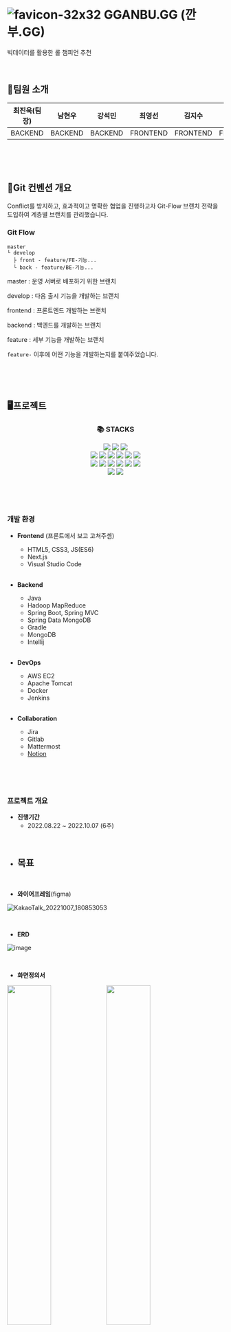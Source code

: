 # ![favicon-32x32](https://user-images.githubusercontent.com/119276371/204209638-9e5b1b62-da07-4533-959d-c4771c5d8fca.png) GGANBU.GG (깐부.GG)
빅데이터를 활용한 롤 챔피언 추천

<br/>

## 🧑팀원 소개

|<center>최진욱(팀장)</center>|<center>남현우</center>|<center>강석민</center>|<center>최영선</center>|<center>김지수</center>|<center>박무창</center>|
|:---:|:---:|:---:|:---:|:---:|:---:|
|<center>BACKEND</center>|<center>BACKEND</center>|<center>BACKEND</center>|<center>FRONTEND</center>|<center>FRONTEND</center>|<center>FRONTEND</center>|



<br/><br/><br/>
## 🧭Git 컨벤션 개요
Conflict를 방지하고, 효과적이고 명확한 협업을 진행하고자 Git-Flow 브랜치 전략을 도입하여 계층별 브랜치를 관리했습니다.

### Git Flow
```
master   
└ develop  
  ├ front - feature/FE-기능...  
  └ back - feature/BE-기능...
```
  
master : 운영 서버로 배포하기 위한 브랜치

develop : 다음 출시 기능을 개발하는 브랜치

frontend : 프론트엔드 개발하는 브랜치

backend : 백엔드를 개발하는 브랜치

feature : 세부 기능을 개발하는 브랜치

`feature-` 이후에 어떤 기능을 개발하는지를 붙여주었습니다.


<br/><br/><br/>

## 🖥프로젝트
<div align=center><h3>📚 STACKS</h3></div>

<div align=center>
<img src="https://img.shields.io/badge/openjdk-007396?style=for-the-badge&logo=openjdk&logoColor=white">
<img src="https://img.shields.io/badge/spring-6DB33F?style=for-the-badge&logo=spring&logoColor=white">
<img src="https://img.shields.io/badge/springboot-6DB33F?style=for-the-badge&logo=springboot&logoColor=white">
<br>
<img src="https://img.shields.io/badge/mongodb-47A248?style=for-the-badge&logo=mongodb&logoColor=white">
<img src="https://img.shields.io/badge/amazonaws-232F3E?style=for-the-badge&logo=amazonaws&logoColor=white">
<img src="https://img.shields.io/badge/apache tomcat-F8DC75?style=for-the-badge&logo=apachetomcat&logoColor=black">
<img src="https://img.shields.io/badge/linux-FCC624?style=for-the-badge&logo=linux&logoColor=black">  
<img src="https://img.shields.io/badge/docker-2496ED?style=for-the-badge&logo=docker&logoColor=white">  
<img src="https://img.shields.io/badge/jenkins-D24939?style=for-the-badge&logo=jenkins&logoColor=white">  
<br> 
<img src="https://img.shields.io/badge/html5-E34F26?style=for-the-badge&logo=html5&logoColor=white"> 
  <img src="https://img.shields.io/badge/css-1572B6?style=for-the-badge&logo=css3&logoColor=white"> 
  <img src="https://img.shields.io/badge/javascript-F7DF1E?style=for-the-badge&logo=javascript&logoColor=black"> 
  <img src="https://img.shields.io/badge/jquery-0769AD?style=for-the-badge&logo=jquery&logoColor=white">       
  <img src="https://img.shields.io/badge/next.js-61DAFB?style=for-the-badge&logo=next.js&logoColor=black"> 
  <img src="https://img.shields.io/badge/node.js-339933?style=for-the-badge&logo=Node.js&logoColor=white">
<br>
  <img src="https://img.shields.io/badge/github-181717?style=for-the-badge&logo=github&logoColor=white">
  <img src="https://img.shields.io/badge/git-F05032?style=for-the-badge&logo=git&logoColor=white">
</div>

<br/><br/><br/>

### 개발 환경
- **Frontend** (프론트에서 보고 고쳐주셈)
  - HTML5, CSS3, JS(ES6)
  - Next.js
  - Visual Studio Code
  
  <br/>

- **Backend**
  - Java
  - Hadoop MapReduce
  - Spring Boot, Spring MVC
  - Spring Data MongoDB
  - Gradle
  - MongoDB
  - Intellij

  <br/>
  
- **DevOps**
  - AWS EC2
  - Apache Tomcat
  - Docker
  - Jenkins

  <br/>

- **Collaboration**
  - Jira
  - Gitlab
  - Mattermost
  - [Notion](https://evergreen-tea-82e.notion.site/ad5b30ce5f15442ca84d643f8bd051c8?v=d631430ed9734878b7d90dd0d9485c54)

<br/><br/><br/>

### 프로젝트 개요
- **진행기간**
  - 2022.08.22 ~ 2022.10.07 (6주)

<br/>

- **목표**
    - 

<br/>

- **와이어프레임**(figma)

![KakaoTalk_20221007_180853053](https://user-images.githubusercontent.com/119276371/204209709-cc074560-3637-4dc4-8d17-d5aac41680c5.png)


<br/>

- **ERD**

![image](/uploads/5b20fd3e0259ce47136e939d85d5f1fb/image.png)

<br/>

- **화면정의서**

<img src="/uploads/17028b920dfb76d79d4f25ac38f2e5c7/image.png" width="45%"> <img src="/uploads/88ce51527c0d7d02181a6cc210c85a8c/image.png" width="45%">
<img src="/uploads/07d3045d7c2c95165181bf8541b3d3e3/image.png" width="45%"> <img src="/uploads/6ba5be1bcdd1e14a3bef9a918cf2de0d/image.png" width="45%">
<img src="/uploads/4a466c788d73adb7a2ec93b17f838a2a/image.png" width="45%">

<br/>

<img src="/uploads/f530e8f431395ad1d73d72bdf5db4d85/image.png" width="45%"> <img src="/uploads/d6d7718c53f86086e75fd6de0eb78886/image.png" width="45%">
<img src="/uploads/6fe31aab8ca622964259fb8ff651c9fa/image.png" width="45%">

<br/>

- **시퀀스 다이어그램**

<img src="/uploads/174558e5e0ad665433136461962f2adc/image.png" width="45%"> <img src="/uploads/6dd1c4a71dd68df28d9655548b462d9e/image.png" width="45%">
<img src="/uploads/71855836f707b1c0e8f07b42ab90fa63/image.png" width="45%"> <img src="/uploads/b83155f8fa963d9d3e774aaa12cfda49/image.png" width="45%">
<img src="/uploads/f9dcee540d384403ea660dff248fd6e3/image.png" width="45%"> <img src="/uploads/54ba1d146c6d84c83a8aa632b89ade6f/image.png" width="45%">


<br/><br/><br/>

## 📖프로젝트 소개

### 기획 배경

1. 최근 방송인들의 수가 늘어가면서 게임에 대해 관심을 가지게 되는 사람들이 급증하는 추세입니다.
2. 그 중 '리그 오브 레전드'라는 게임은 타 게임에 비해 해당 게임을 알고 있는 사람의 수가 매우 많습니다.
3. 하지만 게임의 복잡한 특성상 쉽게 접하기 어렵고, 이미 플레이 중인 유저도 게임의 방대한 데이터를 전부 알고 있기 어렵습니다.



### 기획 의도

'리그 오브 레전드' 라는 게임을 플레이하고 있는 유저의 경우 해당 게임에 대한 방대한 정보를 쉽게 얻을 수 있을 뿐만 아니라
게임에 대한 숙련도를 높이기 위한 정보를 빠르게 찾고 자신의 게임 플레이 스타일에 적용할 수 있도록 합니다.
그리고 '리그 오브 레전드'를 해보지 않는 사람들 중에 해당 게임에 관심이 생겼거나 다른 이들에게 추천을 받게 되었을 경우
해당 게임의 컨셉을 좀 더 쉽게 이해하고 경험해볼 수 있는 기회를 제공하고자 합니다.


### 대상 사용자

1. 게임은 안하지만 게임에 대한 전반적인 정보가 필요한 사람
2. 게임에 이제 막 관심을 가져보려고 생각중인 사람
3. 이미 해당 게임을 진행하고 있던 사람
4. 다른 사람에게 이 게임을 추천해주고 싶은 사람
5. 게임을 위해서 머리 아프게 정보를 다 외우고 싶진 않은 사람
6. 해당 게임에 대해서 처음 알게 된 사람

### 기대 효과

1. 해외 유명 게임인 '리그 오브 레전드'를 플레이하는 유저들에게 있어 우리팀에 잘 맞는 캐릭터가 무엇인지 빠르고 정확하게 알 수 있습니다.
2. '리그 오브 레전드'에는 161개의 캐릭터가 있기 때문에 각 캐릭터들에 대한 정보를 한 눈에 보기 쉽게 정리되어 빠르게 정보를 수집할 수 있습니다.
3. '리그 오브 레전드'를 플레이하는 유저를 비롯하여 해당 게임을 아직 접해보지 못한 사람들에게 게임에 대한 이해와 친숙함을 빠르게 높혀 줄 수 있습니다. 


<br/><br/><br/>

## 📌주요 기능

### 홈페이지
![홈화면-블랙](https://user-images.githubusercontent.com/119276371/204209808-d231373e-9b2e-4477-b588-9414d6c7cd5e.png)
![홈화면-화이트](https://user-images.githubusercontent.com/119276371/204209817-46a27678-f92d-4db8-b152-51d480b61d94.png)


### 챔피언 추천
![챔피언추천-깐부](https://user-images.githubusercontent.com/119276371/204209844-72a5f72b-a89c-4c83-9c5e-cd636d683564.png)
![챔피언추천-전체](https://user-images.githubusercontent.com/119276371/204209855-4700b21b-7357-4961-a1a3-23d86a012697.png)
![추천결괴-1](https://user-images.githubusercontent.com/119276371/204209870-8fffda35-0e84-49e6-b302-680bb4025271.png)
![추천결과-2](https://user-images.githubusercontent.com/119276371/204209876-c8c9dae8-8094-4115-96e7-9b65948ef02d.png)


#### 챔피언 보기
![챔피언보기](https://user-images.githubusercontent.com/119276371/204209900-244fec37-bf67-48d0-9dd9-d8ce50ff3b66.png)
![챔피언보기-단어구름](https://user-images.githubusercontent.com/119276371/204209910-292d8f98-8ff7-4888-8168-323c8b93adbf.png)


### 게임
#### 지역찾기
![지역찾기](https://user-images.githubusercontent.com/119276371/204209932-3aef1e4e-d708-4719-a4ea-37a09a92f68b.png)

#### 스킬 맞추기
![스킬맞추기](https://user-images.githubusercontent.com/119276371/204209957-ec1c7f9e-5a99-4247-92e9-9acf8a289278.png)

#### 말파이트 궁피하기
![궁피하기](https://user-images.githubusercontent.com/119276371/204209991-c638e9ae-2c68-4d99-a931-8d241eee8883.png)


### 이상형 월드컵
![이상형월드컵](https://user-images.githubusercontent.com/119276371/204210007-a669b4f8-62ea-4d43-b1d0-087780421d82.png)
![이상형월드컵-결과](https://user-images.githubusercontent.com/119276371/204210014-ea3096cb-d094-4dcd-a61c-f1dd33658b90.png)


### 노래
![음악](https://user-images.githubusercontent.com/119276371/204210027-d40635c8-80b5-4983-bf07-021b14a0866c.png)



<br/><br/><br/>

## 📃설치 및 실행 가이드
도커 젠킨스 CI/CD 관련 설명

- Frontend
```
$ cd frontend
$ npm i
$ npm run build
$ npm run start
```
- Backend
```
# API server 
$ cd backend
$ gradle wrap # gradle wrapper 없을 경우 실행
$ ./gradlew clean build
$ sudo java -jar "/home/ubuntu/S07P12C111/backend-java/ssafy-web-project-1.0-SNAPSHOT.jar"

# openvidu KMS
$ docker run -p 4443:4443 --rm -e OPENVIDU_SECRET=MY_SECRET openvidu/openvidu-server-kms:2.22.0
```

<br/><br/><br/>

## 🛠프로젝트 빌드 및 배포
- [프로젝트 빌드 및 배포](https://lab.ssafy.com/s07-webmobile1-sub2/S07P12C111/-/blob/master/exec/%ED%94%84%EB%A1%9C%EC%A0%9D%ED%8A%B8_%EB%B9%8C%EB%93%9C_%EB%B0%8F_%EB%B0%B0%ED%8F%AC.md)

<br/><br/><br/>

## ⚙시스템 환경 및 구성

![아키텍쳐_구성도](https://user-images.githubusercontent.com/119276371/204210085-733934c6-4cbd-4209-b18a-8f0a394384c8.png)


- OS: Windows10, Linux
- Backend Framework: Spring Boot 2.7.1
- Frontend Framework: Next 12.2.5
- DB: mongoDB version v6.0.1, mysql Ver 8.0.30-0ubuntu0.20.04.2 for Linux on x86_64 ((Ubuntu))
- WAS: Gradle
- JVM: javac 1.8.0_342
- Node.js: 
- React: 18.2.0
- npm: 8.5.5
- Docker: 20.10.12
- Jenkins: 
- WEB: Nginx (1.18.0)


<br/><br/><br/>

## 📕프로젝트 후기
- 최진욱: 가장 대중적인 리그 오브 레전드를 주제로 프로젝트를 진행해봐서 흥미가 있었습니다. open api를 활용해서 리그 오브 레전드의 데이터들이 어떻게 들어오는 지 알 수 있었고 생각보다 자세하게 데이터가 들어와서 놀랐습니다. hadoop을 사용하면서 공부하면서 hadoop이 쓰이는 방식에 대해서 알 수 있었습니다.

- 남현우: 파이썬을 이용한 데이터 수집부터 하둡에서의 데이터 처리를 거쳐 데이터를 db에 저장하고 이를 활용하는 api를 만들면서 기본적인 백엔드 공부에 많이 도움이 되었습니다. 중간 중간 데이터 처리과정의 자동화라던가 효율적인 업무 분배같은 부분에서 아쉬움도 많이 남았지만 게임 개발자를 꿈꾸는 입장에서 너무 소중한 경험을 했습니다. 너무 힘들기도 했지만 개발 내내 즐거운 시간이었습니다. 다들 굳!

- 강석민: Riot Open API를 사용해서 데이터를 수집하고 그 데이터를 마음대로 가공하여 서비스를 위해 사용한다는 사실 자체가 재미있었습니다. 더 나아가서 서비스를 사용하는 사용자들이 재미있다고 해주거나, 기능적, 디자인적으로 피드백을 해주는 것조차도 재미있고 뿌듯했습니다. 잊고 있었던 개발의 가치와 즐거움을 다시 한번 깨닫게 된 경험이었습니다. NoSQL을 경험해볼 수 있는 값진 시간이였습니다. 처음 사용해보는 MongoDB였지만 옆에서 도와주는 팀원 덕분에 즐겁게 프로젝트를 마무리할 수 있었습니다. 우리팀짱><

- 최영선: 특화 프로젝트에서 가장 좋아하는 게임인 리그오브레전드를 주제로한 프로젝트를 할 수 있어서 재밌었습니다. 공통때는 React를 특화때는 Next.js를 활용해 프로젝트를 해봤는데 프로젝트를 하면서 다양한 상황에 어떤 방식을 써야하고 오류가 생겼을때 어떤 원리로 생기는 오류인지 알 수 있어서 좋은 시간이였습니다. 
또 같은 팀원들과 2번째 프로젝트를 해서 너무 재밌었고 즐겁게 프로젝트 했습니다. 자율때는 헤어지지만 각자 재밌게 프로젝트 했으면 좋겠습니다. 감사합니다.

- 김지수: 첫 번째 프로젝트가 어떤 것을 해야할지 몰라 따라가기 급급했던 프로젝트라면 두번째 특화 프로젝트는 제가 원하는 것을 맡아서 해보고 좋아하는 것을 할 때 얼마나 재밌게 프로젝트를 즐기면서 효율적으로 할 수 있는지를 알 수 있는 좋은 경험이 되었던 프로젝트 였습니다. React의 프레임워크인 NextJs를 사용하면서 화면을 어떻게 구축하고 구성해 나갈 것인지에 대한 자신감을 많이 얻었던 프로젝트 였던 것 같습니다. 특히 지난번 프로젝트와 같은 팀원들과 한 팀으로 이번 프로젝트를 진행하다보니 그 시너지가 더 극대화가 된 것 같아 팀원들에게 감사하다는 말을 하고 싶습니다. 특히 같은 팀원들을 보면서 포기하지 않는 집념이라던지, 새로운 것을 알아갈 때의 즐거움 같은 것을 배울 수 있어 너무 좋은 시간이었습니다. 개인적으로 정말 기억에 남을 프로젝트일 것 같습니다.

- 박무창: 게임을 좋아하는 개발자로서 가장 좋아하는 게임의 API를 기반으로 주제를 정하고 프로젝트를 진행할 수 있어서 개발하면서 즐거웠습니다. 이전 프로젝트에서 경험하지 못했던 새로운 기술들을 익히고 접목시켜볼 수 있었고, 새로운 문제점들을 발견하고 수정해가는 과정을 통해 프론트엔드 개발에 대한 전반적인 지식을 기존보다 더욱 넓힐 수 있었습니다. 프로젝트를 진행하는 동안 저의 멈추지 않는 추진력을 버텨가면서 잘 따라와 준 팀원들에게 감사함을 표합니다.

<br/><br/><br/>

## 🎞최종산출물(시연 영상)
영상 링크?

<br/><br/><br/>


